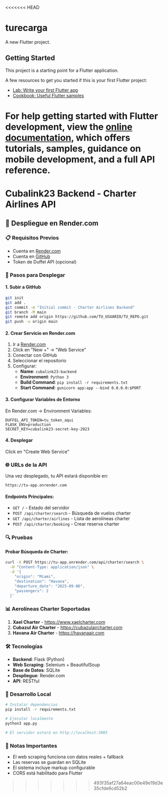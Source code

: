 <<<<<<< HEAD
# turecarga

A new Flutter project.

## Getting Started

This project is a starting point for a Flutter application.

A few resources to get you started if this is your first Flutter project:

- [Lab: Write your first Flutter app](https://docs.flutter.dev/get-started/codelab)
- [Cookbook: Useful Flutter samples](https://docs.flutter.dev/cookbook)

For help getting started with Flutter development, view the
[online documentation](https://docs.flutter.dev/), which offers tutorials,
samples, guidance on mobile development, and a full API reference.
=======
# Cubalink23 Backend - Charter Airlines API

## 🚀 Despliegue en Render.com

### 📋 Requisitos Previos
- Cuenta en [Render.com](https://render.com)
- Cuenta en [GitHub](https://github.com)
- Token de Duffel API (opcional)

### 🔧 Pasos para Desplegar

#### 1. Subir a GitHub
```bash
git init
git add .
git commit -m "Initial commit - Charter Airlines Backend"
git branch -M main
git remote add origin https://github.com/TU_USUARIO/TU_REPO.git
git push -u origin main
```

#### 2. Crear Servicio en Render.com
1. Ir a [Render.com](https://render.com)
2. Click en "New +" → "Web Service"
3. Conectar con GitHub
4. Seleccionar el repositorio
5. Configurar:
   - **Name**: `cubalink23-backend`
   - **Environment**: `Python 3`
   - **Build Command**: `pip install -r requirements.txt`
   - **Start Command**: `gunicorn app:app --bind 0.0.0.0:$PORT`

#### 3. Configurar Variables de Entorno
En Render.com → Environment Variables:
```
DUFFEL_API_TOKEN=tu_token_aqui
FLASK_ENV=production
SECRET_KEY=cubalink23-secret-key-2023
```

#### 4. Desplegar
Click en "Create Web Service"

### 🌐 URLs de la API

Una vez desplegado, tu API estará disponible en:
```
https://tu-app.onrender.com
```

#### Endpoints Principales:
- `GET /` - Estado del servidor
- `POST /api/charter/search` - Búsqueda de vuelos charter
- `GET /api/charter/airlines` - Lista de aerolíneas charter
- `POST /api/charter/booking` - Crear reserva charter

### 🔍 Pruebas

#### Probar Búsqueda de Charter:
```bash
curl -X POST https://tu-app.onrender.com/api/charter/search \
  -H "Content-Type: application/json" \
  -d '{
    "origin": "Miami",
    "destination": "Havana", 
    "departure_date": "2025-09-06",
    "passengers": 2
  }'
```

### 📊 Aerolíneas Charter Soportadas

1. **Xael Charter** - https://www.xaelcharter.com
2. **Cubazul Air Charter** - https://cubazulaircharter.com
3. **Havana Air Charter** - https://havanaair.com

### 🛠️ Tecnologías

- **Backend**: Flask (Python)
- **Web Scraping**: Selenium + BeautifulSoup
- **Base de Datos**: SQLite
- **Despliegue**: Render.com
- **API**: RESTful

### 🔧 Desarrollo Local

```bash
# Instalar dependencias
pip install -r requirements.txt

# Ejecutar localmente
python3 app.py

# El servidor estará en http://localhost:3005
```

### 📝 Notas Importantes

- El web scraping funciona con datos reales + fallback
- Las reservas se guardan en SQLite
- El sistema incluye markup configurable
- CORS está habilitado para Flutter

>>>>>>> 493f35af27a64eac00e49e19d3e35cfde6cd52b2
